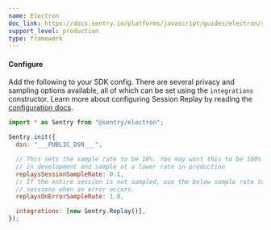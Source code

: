 ```yaml
---
name: Electron
doc_link: https://docs.sentry.io/platforms/javascript/guides/electron/session-replay/
support_level: production
type: framework
---
```


#### Configure

Add the following to your SDK config. There are several privacy and sampling options available, all of which can be set using the `integrations` constructor. Learn more about configuring Session Replay by reading the [configuration docs](https://docs.sentry.io/platforms/javascript/guides/electron/session-replay/).

```javascript
import * as Sentry from "@sentry/electron";

Sentry.init({
  dsn: "___PUBLIC_DSN___",

  // This sets the sample rate to be 10%. You may want this to be 100% while
  // in development and sample at a lower rate in production
  replaysSessionSampleRate: 0.1,
  // If the entire session is not sampled, use the below sample rate to sample
  // sessions when an error occurs.
  replaysOnErrorSampleRate: 1.0,

  integrations: [new Sentry.Replay()],
});
```
